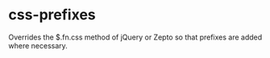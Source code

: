 css-prefixes
============

Overrides the $.fn.css method of jQuery or Zepto so that prefixes are added where necessary.